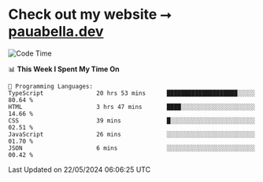 # Check out my website ⭢ [pauabella.dev](https://pauabella.dev)

<!--START_SECTION:waka-->
![Code Time](http://img.shields.io/badge/Code%20Time-3%2C357%20hrs%2016%20mins-blue)

📊 **This Week I Spent My Time On** 

```text
💬 Programming Languages: 
TypeScript               20 hrs 53 mins      ████████████████████░░░░░   80.64 % 
HTML                     3 hrs 47 mins       ████░░░░░░░░░░░░░░░░░░░░░   14.66 % 
CSS                      39 mins             █░░░░░░░░░░░░░░░░░░░░░░░░   02.51 % 
JavaScript               26 mins             ░░░░░░░░░░░░░░░░░░░░░░░░░   01.70 % 
JSON                     6 mins              ░░░░░░░░░░░░░░░░░░░░░░░░░   00.42 % 
```


 Last Updated on 22/05/2024 06:06:25 UTC
<!--END_SECTION:waka-->
